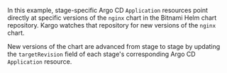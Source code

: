 In this example, stage-specific Argo CD `Application` resources point directly
at specific versions of the `nginx` chart in the Bitnami Helm chart repository.
Kargo watches that repository for new versions of the `nginx` chart.

New versions of the chart are advanced from stage to stage by updating the
`targetRevision` field of each stage's corresponding Argo CD `Application`
resource.
